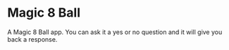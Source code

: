 # Magic 8 Ball
A Magic 8 Ball app. You can ask it a yes or no question and it will give you back a response.

